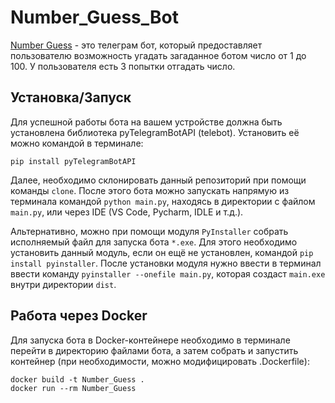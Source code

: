 # Number_Guess_Bot

[Number Guess](https://t.me/Number_Guess100_bot) - это телеграм бот, который предоставляет пользователю возможность угадать загаданное ботом число от 1 до 100. У пользователя есть 3 попытки отгадать число.

## Установка/Запуск

Для успешной работы бота на вашем устройстве должна быть установлена библиотека pyTelegramBotAPI (telebot). Установить её можно командой в терминале:

```
pip install pyTelegramBotAPI
```

Далее, необходимо склонировать данный репозиторий при помощи команды ```clone```. После этого бота можно запускать напрямую из терминала командой ```python main.py```, находясь в директории с файлом ```main.py```, или через IDE (VS Code, Pycharm, IDLE и т.д.).

Альтернативно, можно при помощи модуля ```PyInstaller``` собрать исполняемый файл для запуска бота ```*.exe```. Для этого необходимо установить данный модуль, если он ещё не установлен, командой ```pip install pyinstaller```. После установки модуля нужно ввести в терминал ввести команду ```pyinstaller --onefile main.py```, которая создаст ```main.exe``` внутри директории ```dist```.

## Работа через Docker

Для запуска бота в Docker-контейнере необходимо в терминале перейти в директорию файлами бота, а затем собрать и запустить контейнер (при необходимости, можно модифицировать .Dockerfile):

```
docker build -t Number_Guess .
docker run --rm Number_Guess
```
